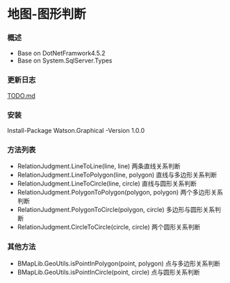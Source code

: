 地图-图形判断
=====
### 概述
* Base on DotNetFramwork4.5.2
* Base on System.SqlServer.Types
### 更新日志
[TODO.md](TODO.md)
### 安装
Install-Package Watson.Graphical -Version 1.0.0
### 方法列表
* RelationJudgment.LineToLine(line, line) 两条直线关系判断
* RelationJudgment.LineToPolygon(line, polygon) 直线与多边形关系判断
* RelationJudgment.LineToCircle(line, circle) 直线与圆形关系判断
* RelationJudgment.PolygonToPolygon(polygon, polygon) 两个多边形关系判断
* RelationJudgment.PolygonToCircle(polygon, circle) 多边形与圆形关系判断
* RelationJudgment.CircleToCircle(circle, circle) 两个圆形关系判断
### 其他方法
* BMapLib.GeoUtils.isPointInPolygon(point, polygon) 点与多边形关系判断
* BMapLib.GeoUtils.isPointInCircle(point, circle) 点与圆形关系判断
